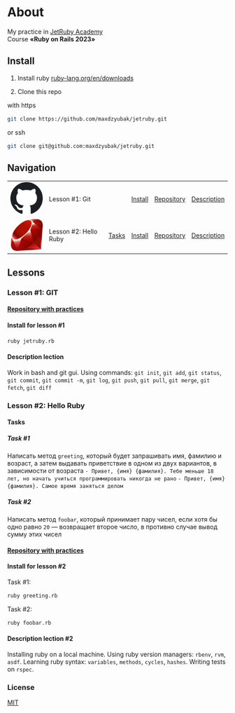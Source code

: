 # About

My practice in [JetRuby Academy](https://jetruby.com)\
Course **«Ruby on Rails 2023»**

## Install

1. Install ruby [ruby-lang.org/en/downloads](https://www.ruby-lang.org/en/downloads)

2. Clone this repo

with https

```bash
git clone https://github.com/maxdzyubak/jetruby.git
```

or ssh

```bash
git clone git@github.com:maxdzyubak/jetruby.git
```

## Navigation

| | | | | | |
|---|---|---|---|---|---|
| ![github logo](assets/img/github.svg) | Lesson #1: Git | | [Install](https://github.com/maxdzyubak/jetruby/tree/main#install-for-lesson-1) | [Repository](<https://github.com/maxdzyubak/jetruby/tree/main/lessons/lesson-1-git>) | [Description](https://github.com/maxdzyubak/jetruby/tree/main#install-for-lesson-1) |
| ![ruby logo](assets/img/ruby.svg) | Lesson #2: Hello Ruby | [Tasks]() | [Install](https://github.com/maxdzyubak/jetruby/tree/main#install-for-lesson-2) | [Repository](https://github.com/maxdzyubak/jetruby/tree/main/lessons/lesson-2-hello_ruby) | [Description](<https://github.com/maxdzyubak/jetruby/tree/main#description-lection-2>) |

## Lessons

### Lesson #1: GIT

#### [Repository with practices](https://github.com/maxdzyubak/jetruby/tree/main/lessons/lesson-1-git)

#### Install for lesson #1

```bash
ruby jetruby.rb
```

#### Description lection

Work in bash and git gui.
Using commands: `git init`, `git add`, `git status`, `git commit`, `git commit -m`, `git log`, `git push`, `git pull`, `git merge`, `git fetch`, `git diff`

### Lesson #2: Hello Ruby

#### Tasks

##### Task #1

Написать метод `greeting`, который будет запрашивать имя, фамилию и возраст, а затем выдавать приветствие в одном из двух вариантов, в зависимости от возраста
`- Привет, {имя} {фамилия}. Тебе меньше 18 лет, но начать учиться программировать никогда не рано`
`- Привет, {имя} {фамилия}. Самое время заняться делом`

##### Task #2

Написать метод `foobar`, который принимает пару чисел, если хотя бы одно равно `20` — возвращает второе число, в противно случае вывод сумму этих чисел

#### [Repository with practices](https://github.com/maxdzyubak/jetruby/tree/main/lessons/lesson-2-hello_ruby)

#### Install for lesson #2

Task #1:

```bash
ruby greeting.rb
```

Task #2:

```bash
ruby foobar.rb
```

#### Description lection #2

Installing ruby on a local machine. Using ruby version managers: `rbenv`, `rvm`, `asdf`. Learning ruby syntax: `variables`, `methods`, `сycles`, `hashes`. Writing tests on `rspec`.

### License

[MIT](https://opensource.org/license/mit/)
